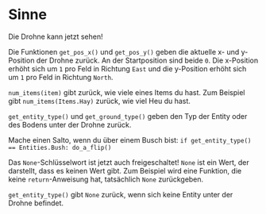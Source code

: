 # Sinne
Die Drohne kann jetzt sehen!

Die Funktionen `get_pos_x()` und `get_pos_y()` geben die aktuelle x- und y-Position der Drohne zurück. An der Startposition sind beide `0`. Die x-Position erhöht sich um `1` pro Feld in Richtung `East` und die y-Position erhöht sich um `1` pro Feld in Richtung `North`.

`num_items(item)` gibt zurück, wie viele eines Items du hast.
Zum Beispiel gibt `num_items(Items.Hay)` zurück, wie viel Heu du hast.

`get_entity_type()` und `get_ground_type()` geben den Typ der Entity oder des Bodens unter der Drohne zurück.

Mache einen Salto, wenn du über einem Busch bist:
`if get_entity_type() == Entities.Bush:
	do_a_flip()`

Das `None`-Schlüsselwort ist jetzt auch freigeschaltet! `None` ist ein Wert, der darstellt, dass es keinen Wert gibt.
Zum Beispiel wird eine Funktion, die keine `return`-Anweisung hat, tatsächlich `None` zurückgeben.

`get_entity_type()` gibt `None` zurück, wenn sich keine Entity unter der Drohne befindet.
